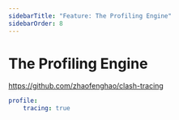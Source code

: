 ```yaml
---
sidebarTitle: "Feature: The Profiling Engine"
sidebarOrder: 8
---
```


# The Profiling Engine

https://github.com/zhaofenghao/clash-tracing

```yaml
profile:
    tracing: true
```
